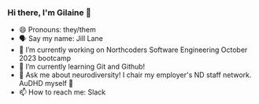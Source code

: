 ### Hi there, I'm Gilaine 👋

- 😄 Pronouns: they/them
- 🗣 Say my name: Jill Lane 
- 🔭 I’m currently working on Northcoders Software Engineering October 2023 bootcamp
- 🌱 I’m currently learning Git and Github!
- 💬 Ask me about neurodiversity! I chair my employer's ND staff network. AuDHD myself 🧠
- 📫 How to reach me: Slack

